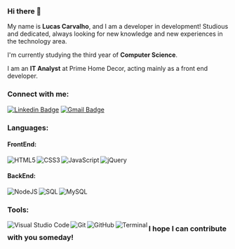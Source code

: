 ### Hi there 👋

My name is **Lucas Carvalho**, and I am a developer in development! Studious and dedicated, always looking for new knowledge and new experiences in the technology area.

I'm currently studying the third year of **Computer Science**.

I am an **IT Analyst** at Prime Home Decor, acting mainly as a front end developer.

### Connect with me:
<a href="https://www.linkedin.com/in/dev-lucas-carvalho/" target="_blank"><img src="https://i.imgur.com/cQZE8C8.png" alt="Linkedin Badge" /></a>
<a href="mailto:lucashms.carvalho@gmail.com" target="_blank"><img src="https://i.imgur.com/wOdadgd.png" alt="Gmail Badge" /></a>

### Languages:
<h4>FrontEnd:</h4>
<img align="left" src="https://i.imgur.com/k2DH5I2.png" alt="HTML5" />
<img align="left" src="https://i.imgur.com/j5bqrw8.png" alt="CSS3" />
<img align="left" src="https://i.imgur.com/BiyCjYm.png" alt="JavaScript" />
<img align="left" src="https://i.imgur.com/LUlwcwd.png" alt="jQuery" />
<br />
<h4>BackEnd:</h4>
<img align="left" src="https://i.imgur.com/TdJi6JU.png" alt="NodeJS" />
<img align="left" src="https://i.imgur.com/WyrjOGy.png" alt="SQL" />
<img align="left" src="https://i.imgur.com/NMC5rsH.png" alt="MySQL" />
<br />
<h3>Tools:</h3>
<img align="left" src="https://i.imgur.com/pewfrcI.png" alt="Visual Studio Code" />
<img align="left" src="https://i.imgur.com/kDw3hZA.png" alt="Git" />
<img align="left" src="https://i.imgur.com/UgZzHMe.png" alt="GitHub">
<img align="left" src="https://i.imgur.com/JVHpCFg.png" alt="Terminal">

### I hope I can contribute with you someday!
